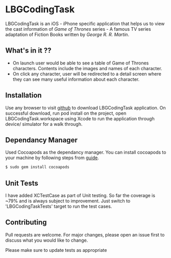 # LBGCodingTask

LBGCodingTask is an iOS - iPhone specific application that helps us to view the cast information of *Game of Thrones* series - A famous TV series adaptation of Fiction Books written by *George R. R. Martin*.

## What's in it ??
- On launch user would be able to see a table of Game of Thrones characters. Contents include the images and names of each character.
- On click any character, user will be redirected to a detail screen where they can see many useful information about each character.

## Installation

Use any browser to visit [github](https://github.com/NavinAmaranathan/LBGCodingTask.git) to download LBGCodingTask application. On successful download, run pod install on the project, open LBGCodingTask.workspace using Xcode to run the application through device/ simulator for a walk through.

## Dependancy Manager
Used Cocoapods as the dependancy manager. You can install cocoapods to your machine by following steps from [guide](https://guides.cocoapods.org/using/getting-started.html).
```bash
$ sudo gem install cocoapods
```

## Unit Tests
I have added XCTestCase as part of Unit testing. So far the coverage is ~79% and is always subject to improvement. Just switch to 'LBGCodingTaskTests' target to run the test cases.

## Contributing
Pull requests are welcome. For major changes, please open an issue first to discuss what you would like to change.

Please make sure to update tests as appropriate
